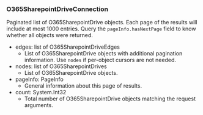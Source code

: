 ### O365SharepointDriveConnection
Paginated list of O365SharepointDrive objects. Each page of the results will include at most 1000 entries. Query the `pageInfo.hasNextPage` field to know whether all objects were returned.

- edges: list of O365SharepointDriveEdges
  - List of O365SharepointDrive objects with additional pagination information. Use `nodes` if per-object cursors are not needed.
- nodes: list of O365SharepointDrives
  - List of O365SharepointDrive objects.
- pageInfo: PageInfo
  - General information about this page of results.
- count: System.Int32
  - Total number of O365SharepointDrive objects matching the request arguments.
